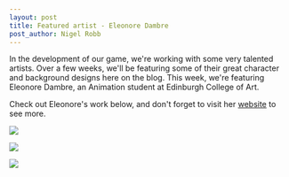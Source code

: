 ```yaml
---
layout: post
title: Featured artist - Eleonore Dambre
post_author: Nigel Robb
---
```

In the development of our game, we're working with some very talented artists. Over a few weeks, we'll be featuring some of their great character and background designs here on the blog. This week, we're featuring Eleonore Dambre, an Animation student at Edinburgh College of Art.

Check out Eleonore's work below, and don't forget to visit her [website](https://eleonoredambre.com/) to see more.

![]({{site.url}}/images/concept-art/eleonore-dambre/bugs.png)

![]({{site.url}}/images/concept-art/eleonore-dambre/fish.png)

![]({{site.url}}/images/concept-art/eleonore-dambre/shrooms.png)
